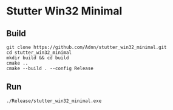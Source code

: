 # Stutter Win32 Minimal


## Build

    git clone https://github.com/Adnn/stutter_win32_minimal.git
    cd stutter_win32_minimal
    mkdir build && cd build
    cmake ..
    cmake --build . --config Release

## Run

    ./Release/stutter_win32_minimal.exe

